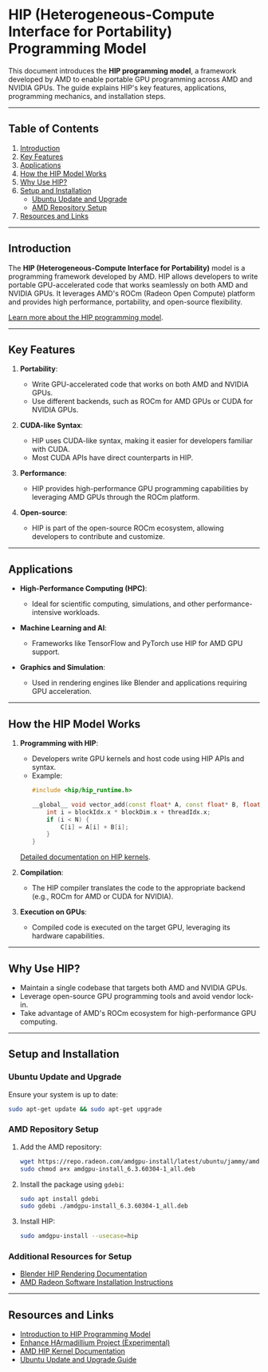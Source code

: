 # HIP (Heterogeneous-Compute Interface for Portability) Programming Model

This document introduces the **HIP programming model**, a framework developed by AMD to enable portable GPU programming across AMD and NVIDIA GPUs. The guide explains HIP's key features, applications, programming mechanics, and installation steps.

---

## Table of Contents
1. [Introduction](#introduction)
2. [Key Features](#key-features)
3. [Applications](#applications)
4. [How the HIP Model Works](#how-the-hip-model-works)
5. [Why Use HIP?](#why-use-hip)
6. [Setup and Installation](#setup-and-installation)
   - [Ubuntu Update and Upgrade](#ubuntu-update-and-upgrade)
   - [AMD Repository Setup](#amd-repository-setup)
7. [Resources and Links](#resources-and-links)

---

## Introduction

The **HIP (Heterogeneous-Compute Interface for Portability)** model is a programming framework developed by AMD. HIP allows developers to write portable GPU-accelerated code that works seamlessly on both AMD and NVIDIA GPUs. It leverages AMD's ROCm (Radeon Open Compute) platform and provides high performance, portability, and open-source flexibility.

[Learn more about the HIP programming model](https://rocm.docs.amd.com/projects/HIP/en/latest/understand/programming_model.html).

---

## Key Features

1. **Portability**:
   - Write GPU-accelerated code that works on both AMD and NVIDIA GPUs.
   - Use different backends, such as ROCm for AMD GPUs or CUDA for NVIDIA GPUs.

2. **CUDA-like Syntax**:
   - HIP uses CUDA-like syntax, making it easier for developers familiar with CUDA.
   - Most CUDA APIs have direct counterparts in HIP.

3. **Performance**:
   - HIP provides high-performance GPU programming capabilities by leveraging AMD GPUs through the ROCm platform.

4. **Open-source**:
   - HIP is part of the open-source ROCm ecosystem, allowing developers to contribute and customize.

---

## Applications

- **High-Performance Computing (HPC)**:
  - Ideal for scientific computing, simulations, and other performance-intensive workloads.

- **Machine Learning and AI**:
  - Frameworks like TensorFlow and PyTorch use HIP for AMD GPU support.

- **Graphics and Simulation**:
  - Used in rendering engines like Blender and applications requiring GPU acceleration.

---

## How the HIP Model Works

1. **Programming with HIP**:
   - Developers write GPU kernels and host code using HIP APIs and syntax.
   - Example:
     ```cpp
     #include <hip/hip_runtime.h>

     __global__ void vector_add(const float* A, const float* B, float* C, int N) {
         int i = blockIdx.x * blockDim.x + threadIdx.x;
         if (i < N) {
             C[i] = A[i] + B[i];
         }
     }
     ```

   [Detailed documentation on HIP kernels](https://github.com/universalbit-dev/universalbit-dev/blob/main/hip/hip_kernel_doc.md).

2. **Compilation**:
   - The HIP compiler translates the code to the appropriate backend (e.g., ROCm for AMD or CUDA for NVIDIA).

3. **Execution on GPUs**:
   - Compiled code is executed on the target GPU, leveraging its hardware capabilities.

---

## Why Use HIP?

- Maintain a single codebase that targets both AMD and NVIDIA GPUs.
- Leverage open-source GPU programming tools and avoid vendor lock-in.
- Take advantage of AMD's ROCm ecosystem for high-performance GPU computing.

---

## Setup and Installation

### Ubuntu Update and Upgrade
Ensure your system is up to date:
```bash
sudo apt-get update && sudo apt-get upgrade
```

### AMD Repository Setup
1. Add the AMD repository:
   ```bash
   wget https://repo.radeon.com/amdgpu-install/latest/ubuntu/jammy/amdgpu-install_6.3.60304-1_all.deb
   sudo chmod a+x amdgpu-install_6.3.60304-1_all.deb
   ```

2. Install the package using `gdebi`:
   ```bash
   sudo apt install gdebi
   sudo gdebi ./amdgpu-install_6.3.60304-1_all.deb
   ```

3. Install HIP:
   ```bash
   sudo amdgpu-install --usecase=hip
   ```

### Additional Resources for Setup
- [Blender HIP Rendering Documentation](https://docs.blender.org/manual/en/latest/render/cycles/gpu_rendering.html)
- [AMD Radeon Software Installation Instructions](https://amdgpu-install.readthedocs.io/en/latest/)

---

## Resources and Links

- [Introduction to HIP Programming Model](https://rocm.docs.amd.com/projects/HIP/en/latest/understand/programming_model.html)
- [Enhance HArmadillium Project (Experimental)](https://github.com/universalbit-dev/HArmadillium?tab=readme-ov-file)
- [AMD HIP Kernel Documentation](https://github.com/universalbit-dev/universalbit-dev/blob/main/hip/hip_kernel_doc.md)
- [Ubuntu Update and Upgrade Guide](https://help.ubuntu.com/community/UbuntuUpdates)
